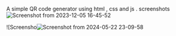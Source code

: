 
A simple QR code generator using html , css and js . 
screenshots
![Screenshot from 2023-12-05 16-45-52](https://github.com/mehedihassan0/HTML-CSS-JS-Web-Projects/assets/106251826/6b2dc48e-e2f1-4ff4-a790-858ab1987ba1)




![Screensho![Screenshot from 2024-05-22 23-09-58](https://github.com/mehedihassan0/HTML-CSS-JS-Web-Projects/assets/106251826/bcdca8bf-b0ef-4c05-b72d-4b6d52077090)




